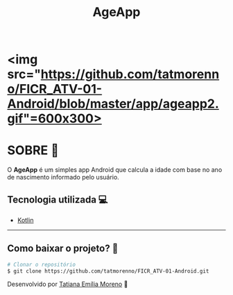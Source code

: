 <h1 align="center">
AgeApp
</h1>

<br/>

<h1>

<img src="https://github.com/tatmorenno/FICR_ATV-01-Android/blob/master/app/ageapp2.gif"=600x300>

</h1>

# SOBRE 📲

O **AgeApp** é um simples app Android que calcula a idade com base no ano de nascimento informado pelo usuário. 

## Tecnologia utilizada 💻

- [Kotlin](https://kotlinlang.org/)

---

## Como baixar o projeto? 🤔

```bash
# Clonar o repositório
$ git clone https://github.com/tatmorenno/FICR_ATV-01-Android.git

```

Desenvolvido por [Tatiana Emília Moreno](https://www.linkedin.com/in/tatmorenno/) 🤩
